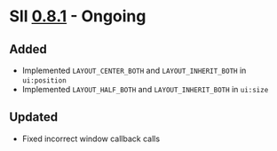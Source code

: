 # Sll [0.8.1] - Ongoing

## Added

- Implemented `LAYOUT_CENTER_BOTH` and `LAYOUT_INHERIT_BOTH` in `ui:position`
- Implemented `LAYOUT_HALF_BOTH` and `LAYOUT_INHERIT_BOTH` in `ui:size`

## Updated
- Fixed incorrect window callback calls

[0.8.1]: https://github.com/sl-lang/sll/compare/sll-v0.8.0...main
